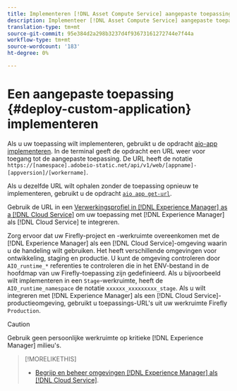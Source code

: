 ```yaml
---
title: Implementeren [!DNL Asset Compute Service] aangepaste toepassing
description: Implementeer [!DNL Asset Compute Service] aangepaste toepassing.
translation-type: tm+mt
source-git-commit: 95e384d2a298b3237d4f93673161272744e7f44a
workflow-type: tm+mt
source-wordcount: '183'
ht-degree: 0%

---
```



# Een aangepaste toepassing {#deploy-custom-application} implementeren

Als u uw toepassing wilt implementeren, gebruikt u de opdracht [aio-app implementeren](https://github.com/adobe/aio-cli#aio-appdeploy). In de terminal geeft de opdracht een URL weer voor toegang tot de aangepaste toepassing. De URL heeft de notatie `https://[namespace].adobeio-static.net/api/v1/web/[appname]-[appversion]/[workername]`.

Als u dezelfde URL wilt ophalen zonder de toepassing opnieuw te implementeren, gebruikt u de opdracht [`aio app get-url`](https://github.com/adobe/aio-cli#aio-appget-url-action).

Gebruik de URL in een [Verwerkingsprofiel in [!DNL Experience Manager] as a [!DNL Cloud Service]](https://experienceleague.adobe.com/docs/experience-manager-cloud-service/assets/manage/asset-microservices-configure-and-use.html) om uw toepassing met [!DNL Experience Manager] als [!DNL Cloud Service] te integreren.

Zorg ervoor dat uw Firefly-project en -werkruimte overeenkomen met de [!DNL Experience Manager] als een [!DNL Cloud Service]-omgeving waarin u de handeling wilt gebruiken. Het heeft verschillende omgevingen voor ontwikkeling, staging en productie. U kunt de omgeving controleren door `AIO_runtime_*` referenties te controleren die in het ENV-bestand in de hoofdmap van uw Firefly-toepassing zijn gedefinieerd. Als u bijvoorbeeld wilt implementeren in een `Stage`-werkruimte, heeft de `AIO_runtime_namespace` de notatie `xxxxxx_xxxxxxxxx_stage`. Als u wilt integreren met [!DNL Experience Manager] als een [!DNL Cloud Service]-productieomgeving, gebruikt u toepassings-URL&#39;s uit uw werkruimte Firefly `Production`.

>[!CAUTION]
>
>Gebruik geen persoonlijke werkruimte op kritieke [!DNL Experience Manager] milieu&#39;s.

>[!MORELIKETHIS]
>
>* [Begrijp en beheer omgevingen  [!DNL Experience Manager] als [!DNL Cloud Service]](https://experienceleague.adobe.com/docs/experience-manager-cloud-service/implementing/using-cloud-manager/manage-environments.html).

